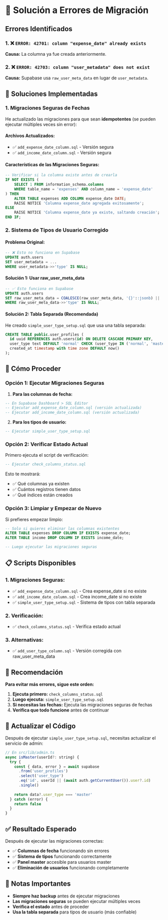# 🚨 Solución a Errores de Migración

## Errores Identificados

### 1. ❌ `ERROR: 42701: column "expense_date" already exists`
**Causa:** La columna ya fue creada anteriormente.

### 2. ❌ `ERROR: 42703: column "user_metadata" does not exist`
**Causa:** Supabase usa `raw_user_meta_data` en lugar de `user_metadata`.

## 🔧 Soluciones Implementadas

### **1. Migraciones Seguras de Fechas**

He actualizado las migraciones para que sean **idempotentes** (se pueden ejecutar múltiples veces sin error):

#### **Archivos Actualizados:**
- ✅ `add_expense_date_column.sql` - Versión segura
- ✅ `add_income_date_column.sql` - Versión segura

#### **Características de las Migraciones Seguras:**
```sql
-- Verificar si la columna existe antes de crearla
IF NOT EXISTS (
    SELECT 1 FROM information_schema.columns 
    WHERE table_name = 'expenses' AND column_name = 'expense_date'
) THEN
    ALTER TABLE expenses ADD COLUMN expense_date DATE;
    RAISE NOTICE 'Columna expense_date agregada exitosamente';
ELSE
    RAISE NOTICE 'Columna expense_date ya existe, saltando creación';
END IF;
```

### **2. Sistema de Tipos de Usuario Corregido**

#### **Problema Original:**
```sql
-- ❌ Esto no funciona en Supabase
UPDATE auth.users 
SET user_metadata = ...
WHERE user_metadata->>'type' IS NULL;
```

#### **Solución 1: Usar raw_user_meta_data**
```sql
-- ✅ Esto funciona en Supabase
UPDATE auth.users 
SET raw_user_meta_data = COALESCE(raw_user_meta_data, '{}'::jsonb) || '{"type": "normal"}'::jsonb
WHERE raw_user_meta_data->>'type' IS NULL;
```

#### **Solución 2: Tabla Separada (Recomendada)**
He creado `simple_user_type_setup.sql` que usa una tabla separada:
```sql
CREATE TABLE public.user_profiles (
  id uuid REFERENCES auth.users(id) ON DELETE CASCADE PRIMARY KEY,
  user_type text DEFAULT 'normal' CHECK (user_type IN ('normal', 'master')),
  created_at timestamp with time zone DEFAULT now()
);
```

## 🚀 Cómo Proceder

### **Opción 1: Ejecutar Migraciones Seguras**

1. **Para las columnas de fecha:**
```sql
-- En Supabase Dashboard > SQL Editor
-- Ejecutar add_expense_date_column.sql (versión actualizada)
-- Ejecutar add_income_date_column.sql (versión actualizada)
```

2. **Para los tipos de usuario:**
```sql
-- Ejecutar simple_user_type_setup.sql
```

### **Opción 2: Verificar Estado Actual**

Primero ejecuta el script de verificación:
```sql
-- Ejecutar check_columns_status.sql
```

Esto te mostrará:
- ✅ Qué columnas ya existen
- ✅ Cuántos registros tienen datos
- ✅ Qué índices están creados

### **Opción 3: Limpiar y Empezar de Nuevo**

Si prefieres empezar limpio:
```sql
-- Solo si quieres eliminar las columnas existentes
ALTER TABLE expenses DROP COLUMN IF EXISTS expense_date;
ALTER TABLE income DROP COLUMN IF EXISTS income_date;

-- Luego ejecutar las migraciones seguras
```

## 📋 Scripts Disponibles

### **1. Migraciones Seguras:**
- ✅ `add_expense_date_column.sql` - Crea expense_date si no existe
- ✅ `add_income_date_column.sql` - Crea income_date si no existe
- ✅ `simple_user_type_setup.sql` - Sistema de tipos con tabla separada

### **2. Verificación:**
- ✅ `check_columns_status.sql` - Verifica estado actual

### **3. Alternativas:**
- ✅ `add_user_type_column.sql` - Versión corregida con raw_user_meta_data

## 🎯 Recomendación

**Para evitar más errores, sigue este orden:**

1. **Ejecuta primero:** `check_columns_status.sql`
2. **Luego ejecuta:** `simple_user_type_setup.sql`
3. **Si necesitas las fechas:** Ejecuta las migraciones seguras de fechas
4. **Verifica que todo funcione** antes de continuar

## 🔧 Actualizar el Código

Después de ejecutar `simple_user_type_setup.sql`, necesitas actualizar el servicio de admin:

```javascript
// En src/lib/admin.ts
async isMaster(userId?: string) {
  try {
    const { data, error } = await supabase
      .from('user_profiles')
      .select('user_type')
      .eq('id', userId || (await auth.getCurrentUser()).user?.id)
      .single()
    
    return data?.user_type === 'master'
  } catch (error) {
    return false
  }
}
```

## ✅ Resultado Esperado

Después de ejecutar las migraciones correctas:
- ✅ **Columnas de fecha** funcionando sin errores
- ✅ **Sistema de tipos** funcionando correctamente
- ✅ **Panel master** accesible para usuarios master
- ✅ **Eliminación de usuarios** funcionando completamente

## 🚨 Notas Importantes

- **Siempre haz backup** antes de ejecutar migraciones
- **Las migraciones seguras** se pueden ejecutar múltiples veces
- **Verifica el estado** antes de proceder
- **Usa la tabla separada** para tipos de usuario (más confiable)
